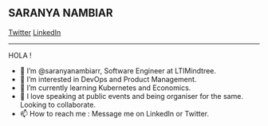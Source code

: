 <!--<p align=”center”> 
  <img width=”200" height=”200" src=”https://userimages.githubusercontent.com/64544937/206134941-e909647a-da02-4d0f-ab0e-4d0d384669de.jpg" alt=”my_banner”>
                                                                                                                                          </p>-->
                                                                                                               
SARANYA NAMBIAR
--------------------------------------------------
[Twitter](https://twitter.com/saranyanambiarr) [LinkedIn](https://www.linkedin.com/in/saranyanambiar/)

----------------------------------------------------------

HOLA !

- 👋 I’m @saranyanambiarr, Software Engineer at LTIMindtree.
- 👀 I’m interested in DevOps and Product Management.
- 🌱 I’m currently learning Kubernetes and Economics.
- 💞️ I love speaking at public events and being organiser for the same. Looking to collaborate.
- 📫 How to reach me : Message me on LinkedIn or Twitter.

<!---
saranyanambiarr/saranyanambiarr is a ✨ special ✨ repository because its `README.md` (this file) appears on your GitHub profile.
You can click the Preview link to take a look at your changes.
--->
                                                                                                                                          
<!--
![TwitterBanner](https://user-images.githubusercontent.com/64544937/206134941-e909647a-da02-4d0f-ab0e-4d0d384669de.jpg)
-->
